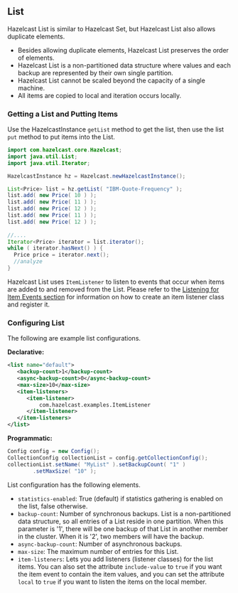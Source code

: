

## List

Hazelcast List is similar to Hazelcast Set, but Hazelcast List also allows duplicate elements.

* Besides allowing duplicate elements, Hazelcast List preserves the order of elements.
* Hazelcast List is a non-partitioned data structure where values and each backup are represented by their own single partition.
* Hazelcast List cannot be scaled beyond the capacity of a single machine.
* All items are copied to local and iteration occurs locally.

### Getting a List and Putting Items

Use the HazelcastInstance `getList` method to get the list, then use the list `put` method to put items into the List.

```java
import com.hazelcast.core.Hazelcast;
import java.util.List;
import java.util.Iterator;

HazelcastInstance hz = Hazelcast.newHazelcastInstance();

List<Price> list = hz.getList( "IBM-Quote-Frequency" );
list.add( new Price( 10 ) );
list.add( new Price( 11 ) );
list.add( new Price( 12 ) );
list.add( new Price( 11 ) );
list.add( new Price( 12 ) );
        
//....
Iterator<Price> iterator = list.iterator();
while ( iterator.hasNext() ) { 
  Price price = iterator.next(); 
  //analyze
}
```


Hazelcast List uses `ItemListener` to listen to events that occur when items are added to and removed from the List. Please refer to the [Listening for Item Events section](#listening-for-item-events) for information on how to create an item listener class and register it.

### Configuring List


The following are example list configurations.

**Declarative:**

```xml
<list name="default">
   <backup-count>1</backup-count>
   <async-backup-count>0</async-backup-count>
   <max-size>10</max-size>
   <item-listeners>
      <item-listener>
          com.hazelcast.examples.ItemListener
      </item-listener>
   </item-listeners>
</list>
```

**Programmatic:**

```java
Config config = new Config();
CollectionConfig collectionList = config.getCollectionConfig();
collectionList.setName( "MyList" ).setBackupCount( "1" )
        .setMaxSize( "10" );
```
   

List configuration has the following elements.


- `statistics-enabled`: True (default) if statistics gathering is enabled on the list, false otherwise.
- `backup-count`: Number of synchronous backups. List is a non-partitioned data structure, so all entries of a List reside in one partition. When this parameter is '1', there will be one backup of that List in another member in the cluster. When it is '2', two members will have the backup.
- `async-backup-count`: Number of asynchronous backups.
- `max-size`: The maximum number of entries for this List.
- `item-listeners`: Lets you add listeners (listener classes) for the list items. You can also set the attribute `include-value` to `true` if you want the item event to contain the item values, and you can set the attribute `local` to `true` if you want to listen the items on the local member.




